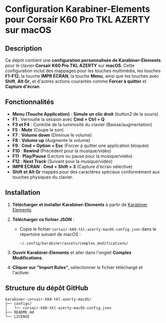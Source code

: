 # Configuration Karabiner-Elements pour Corsair K60 Pro TKL AZERTY sur macOS

## Description

Ce dépôt contient une **configuration personnalisée de Karabiner-Elements** pour le clavier **Corsair K60 Pro TKL AZERTY** sur **macOS**. Cette configuration inclut des mappages pour les touches multimédia, les touches **F1-F12**, la touche **IMPR ÉCRAN**, la touche **Menu**, ainsi que les touches avec **Shift**, **Alt Gr**, et d'autres actions courantes comme **Forcer à quitter** et **Capture d'écran**.

## Fonctionnalités

- **Menu (Touche Application)** : **Simule un clic droit** (button2 de la souris)
- **F1** : Verrouille la session avec **Cmd + Ctrl + Q**
- **F3 et F4** : Contrôle de la luminosité du clavier (Baisse/augmentation)
- **F5** : **Mute** (Coupe le son)
- **F7** : **Volume down** (Diminue le volume)
- **F8** : **Volume up** (Augmente le volume)
- **F9** : **Cmd + Option + Esc** (Forcer à quitter une application bloquée)
- **F10** : **Rewind** (Précédent pour la musique/vidéo)
- **F11** : **Play/Pause** (Lecture ou pause pour la musique/vidéo)
- **F12** : **Next Track** (Suivant pour la musique/vidéo)
- **IMPR ÉCRAN** : **Cmd + Shift + 3** (Capture d'écran sélective)
- **Shift et Alt Gr** mappés pour des caractères spéciaux conformément aux touches physiques du clavier.

## Installation

1. **Télécharger et installer Karabiner-Elements** à partir de [Karabiner Elements](https://github.com/pqrs-org/Karabiner-Elements).
   
2. **Télécharger ce fichier JSON** :  
   - Copie le fichier `corsair-k60-tkl-azerty-macOS-config.json` dans le répertoire suivant de macOS :
     ```
     ~/.config/karabiner/assets/complex_modifications/
     ```

3. **Ouvrir Karabiner-Elements** et aller dans l'onglet **Complex Modifications**.
   
4. **Cliquer sur "Import Rules"**, sélectionner le fichier téléchargé et l'activer.

## Structure du dépôt GitHub

```plaintext
karabiner-corsair-k60-tkl-azerty-macOS/
├── configs/
│   └── corsair-k60-tkl-azerty-macOS-config.json
├── README.md
└── LICENSE
```
